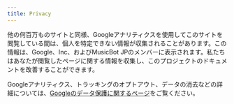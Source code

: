 ```yaml
---
title: Privacy
---
```


他の何百万ものサイトと同様、Googleアナリティクスを使用してこのサイトを閲覧している間は、個人を特定できない情報が収集されることがあります。この情報は、Google、Inc、およびMusicBot JPのメンバーに表示されます。私たちはあなたが閲覧したページに関する情報を収集し、このプロジェクトのドキュメントを改善することができます。

Googleアナリティクス、トラッキングのオプトアウト、データの消去などの詳細については、[Googleのデータ保護に関するページ](https://support.google.com/analytics/answer/6004245)をご覧ください。